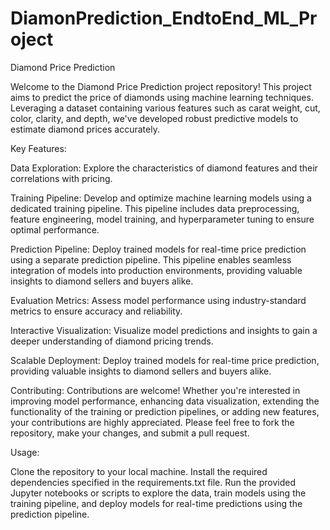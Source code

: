 # DiamonPrediction_EndtoEnd_ML_Project
 Diamond Price Prediction

Welcome to the Diamond Price Prediction project repository! This project aims to predict the price of diamonds using machine learning techniques. Leveraging a dataset containing various features such as carat weight, cut, color, clarity, and depth, we've developed robust predictive models to estimate diamond prices accurately.

Key Features:

Data Exploration: Explore the characteristics of diamond features and their correlations with pricing.    

Training Pipeline: Develop and optimize machine learning models using a dedicated training pipeline. This pipeline includes data preprocessing, feature engineering, model training, and hyperparameter tuning to ensure optimal performance.   

Prediction Pipeline: Deploy trained models for real-time price prediction using a separate prediction pipeline. This pipeline enables seamless integration of models into production environments, providing valuable insights to diamond sellers and buyers alike.   

Evaluation Metrics: Assess model performance using industry-standard metrics to ensure accuracy and reliability.    

Interactive Visualization: Visualize model predictions and insights to gain a deeper understanding of diamond pricing trends.    

Scalable Deployment: Deploy trained models for real-time price prediction, providing valuable insights to diamond sellers and buyers alike.   

Contributing:
Contributions are welcome! Whether you're interested in improving model performance, enhancing data visualization, extending the functionality of the training or prediction pipelines, or adding new features, your contributions are highly appreciated. Please feel free to fork the repository, make your changes, and submit a pull request.

Usage:

Clone the repository to your local machine.
Install the required dependencies specified in the requirements.txt file.
Run the provided Jupyter notebooks or scripts to explore the data, train models using the training pipeline, and deploy models for real-time predictions using the prediction pipeline.
